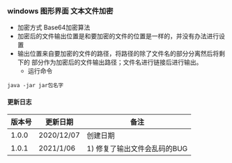 ### windows 图形界面 文本文件加密
* 加密方式  Base64加密算法
* 加密后的文件输出位置是和要加密的文件的位置是一样的，并没有办法进行设置
* 输出位置来自要加密的文件的路径，将路径的除了文件名的部分分离然后将剩下的
  部分作为加密后的文件输出路径；文件名进行链接后进行输出。
  * 运行命令
```shell
java -jar jar包名字
```

#### 更新日志  
|	版本号	|	更新日期	|	备注		|
|--	|--	|--	|
|	1.0.0	|	2020/12/07	|	创建日期		|
|	1.0.1	|	2021/1/06	|	1)  修复了输出文件会乱码的BUG	|